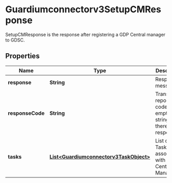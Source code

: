 

# Guardiumconnectorv3SetupCMResponse

SetupCMResponse is the response after registering a GDP Central manager to GDSC.

## Properties

| Name | Type | Description | Notes |
|------------ | ------------- | ------------- | -------------|
|**response** | **String** | Response message. |  [optional] |
|**responseCode** | **String** | Translatable reponse code or empty string if there is no response. |  [optional] |
|**tasks** | [**List&lt;Guardiumconnectorv3TaskObject&gt;**](Guardiumconnectorv3TaskObject.md) | List of Tasks associated with the Central Manager. |  [optional] |



